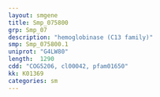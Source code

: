 ```yaml
---
layout: smgene
title: Smp_075800
grp: Smp_07
description: "hemoglobinase (C13 family)"
smp: Smp_075800.1
uniprot: "G4LW80"
length:  1290
cdd: "COG5206, cl00042, pfam01650"
kk: K01369
categories: sm
---
```

